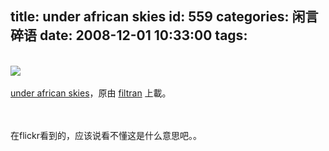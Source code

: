 title: under african skies
id: 559
categories: 闲言碎语
date: 2008-12-01 10:33:00
tags:
---

</br>[![](http://m2.img.libdd.com/farm4/2012/0824/05/8B228E78EB054120C53DB0CA1933F6117726C86ECBDD_500_491.jpg)</img>](http://www.flickr.com/photos/filtran/3055428929/ "photo sharing")
</br>
</br><span>[under african skies](http://www.flickr.com/photos/filtran/3055428929/)，原由 [filtran](http://www.flickr.com/people/filtran/) 上載。</span>
</br>
</br>

</br>在flickr看到的，应该说看不懂这是什么意思吧。。
</br>
